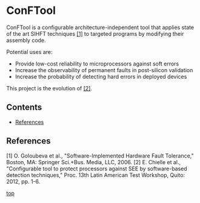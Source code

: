 # ConFTool

ConFTool is a configurable architecture-independent tool that applies state of the art SIHFT techniques [\[1\]](#references) to targeted programs by modifying their assembly code.

Potential uses are:
* Provide low-cost reliability to microprocessors against soft errors
* Increase the observability of permanent faults in post-silicon validation
* Increase the probability of detecting hard errors in deployed devices

This project is the evolution of [\[2\]](#references).

## Contents

* [References](#references)

## References
[1] O. Goloubeva et al., "Software-Implemented Hardware Fault Tolerance," Boston, MA: Springer Sci.+Bus. Media, LLC, 2006.
[2] E. Chielle et al., "Configurable tool to protect processors against SEE by software-based detection techniques," Proc. 13th Latin American Test Workshop, Quito: 2012, pp. 1-6.

[top](#conftool)
